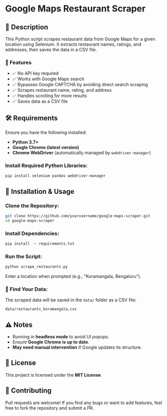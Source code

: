 # Google Maps Restaurant Scraper

## 📌 Description

This Python script scrapes restaurant data from Google Maps for a given location using Selenium. It extracts restaurant names, ratings, and addresses, then saves the data in a CSV file.

### 🔹 Features
- ✅ No API key required
- ✅ Works with Google Maps search
- ✅ Bypasses Google CAPTCHA by avoiding direct search scraping
- ✅ Scrapes restaurant name, rating, and address
- ✅ Handles scrolling for more results
- ✅ Saves data as a CSV file

## 🛠 Requirements

Ensure you have the following installed:

- **Python 3.7+**
- **Google Chrome (latest version)**
- **Chrome WebDriver** (automatically managed by `webdriver-manager`)

### Install Required Python Libraries:
```bash
pip install selenium pandas webdriver-manager
```

## 🚀 Installation & Usage

### Clone the Repository:
```bash
git clone https://github.com/yourusername/google-maps-scraper.git
cd google-maps-scraper
```

### Install Dependencies:
```bash
pip install -r requirements.txt
```

### Run the Script:
```bash
python scrape_restaurants.py
```

Enter a location when prompted (e.g., "Koramangala, Bengaluru").

### 📂 Find Your Data:
The scraped data will be saved in the `data/` folder as a CSV file:
```bash
data/restaurants_koramangala.csv
```

## ⚠️ Notes

- Running in **headless mode** to avoid UI popups.
- Ensure **Google Chrome is up to date**.
- **May need manual intervention** if Google updates its structure.

## 📜 License

This project is licensed under the **MIT License**.

## 🤝 Contributing

Pull requests are welcome! If you find any bugs or want to add features, feel free to fork the repository and submit a PR.
